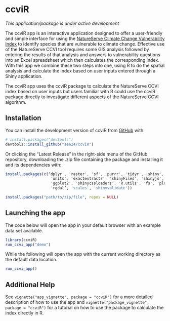 
<!-- README.md is generated from README.Rmd. Please edit that file -->

# ccviR

<!-- badges: start -->
<!-- badges: end -->

*This application/package is under active development*

The ccviR app is an interactive application designed to offer a
user-friendly and simple interface for using the [NatureServe Climate
Change Vulnerability
Index](https://www.natureserve.org/conservation-tools/climate-change-vulnerability-index)
to identify species that are vulnerable to climate change. Effective use
of the NatureServe CCVI tool requires some GIS analysis followed by
entering the results of that analysis and answers to vulnerability
questions into an Excel spreadsheet which then calculates the
corresponding index. With this app we combine these two steps into one,
using R to do the spatial analysis and calculate the index based on user
inputs entered through a Shiny application.

The ccviR app uses the ccviR package to calculate the NatureServe CCVI
index based on user inputs but users familiar with R could use the ccviR
package directly to investigate different aspects of the NatureServe
CCVI algorithm.

## Installation

You can install the development version of ccviR from
[GitHub](https://github.com/) with:

``` r
# install.packages("devtools")
devtools::install_github("see24/ccviR")
```

Or clicking the “Latest Release” in the right-side menu of the GitHub
repository, downloading the .zip file containing the package and
installing it and its dependencies with:

``` r
install.packages(c(‘dplyr', 'raster', 'sf', 'purrr', 'tidyr', 'shiny', 'stringr',
                    'units', 'exactextractr', 'shinyFiles', 'shinyjs', 'tmap', 
                    'ggplot2', 'shinycssloaders', 'R.utils', 'fs', 'plotly',
                    'rgdal’, 'scales', 'shinyvalidate'))

install.packages("path/to/zip/file", repos = NULL)
```

## Launching the app

The code below will open the app in your default browser with an example
data set available.

``` r
library(ccviR)
run_ccvi_app("demo")
```

While the following will open the app with the current working directory
as the default data location.

``` r
run_ccvi_app()
```

## Additional Help

See `vignette("app_vignette", package = "ccviR")` for a more detailed
description of how to use the app and
`vignette("package_vignette", package = "ccviR")` for a tutorial on how
to use the package to calculate the index directly in R.
